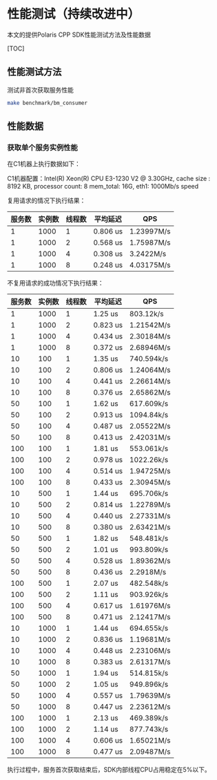 # 性能测试（持续改进中）

本文的提供Polaris CPP SDK性能测试方法及性能数据

[TOC]

## 性能测试方法

测试非首次获取服务性能
```bash
make benchmark/bm_consumer
```

## 性能数据

### 获取单个服务实例性能

在C1机器上执行数据如下：

C1机器配置：Intel(R) Xeon(R) CPU E3-1230 V2 @ 3.30GHz, cache size : 8192 KB, processor count: 8	mem_total: 16G,	eth1: 1000Mb/s speed

复用请求的情况下执行结果：

| 服务数 | 实例数  | 线程数  | 平均延迟  |  QPS       |
|--------|--------|--------|-----------|------------|
| 1      | 1000   | 1      |  0.806 us | 1.23997M/s |
| 1      | 1000   | 2      |  0.568 us | 1.75987M/s |
| 1      | 1000   | 4      |  0.308 us |  3.2422M/s |
| 1      | 1000   | 8      |  0.248 us | 4.03175M/s |

不复用请求的成功情况下执行结果：

| 服务数 | 实例数  | 线程数  | 平均延迟  |  QPS       |
|--------|--------|--------|-----------|------------|
| 1      | 1000   | 1      |   1.25 us |  803.12k/s |
| 1      | 1000   | 2      |  0.823 us | 1.21542M/s |
| 1      | 1000   | 4      |  0.434 us | 2.30184M/s |
| 1      | 1000   | 8      |  0.372 us | 2.68946M/s |
| 10     | 100    | 1      |   1.35 us | 740.594k/s |
| 10     | 100    | 2      |  0.806 us | 1.24064M/s |
| 10     | 100    | 4      |  0.441 us | 2.26614M/s |
| 10     | 100    | 8      |  0.376 us | 2.65862M/s |
| 50     | 100    | 1      |   1.62 us | 617.609k/s |
| 50     | 100    | 2      |  0.913 us | 1094.84k/s |
| 50     | 100    | 4      |  0.487 us | 2.05522M/s |
| 50     | 100    | 8      |  0.413 us | 2.42031M/s |
| 100    | 100    | 1      |   1.81 us | 553.061k/s |
| 100    | 100    | 2      |  0.978 us | 1022.26k/s |
| 100    | 100    | 4      |  0.514 us | 1.94725M/s |
| 100    | 100    | 8      |  0.433 us | 2.30945M/s |
| 10     | 500    | 1      |   1.44 us | 695.706k/s |
| 10     | 500    | 2      |  0.814 us | 1.22789M/s |
| 10     | 500    | 4      |  0.440 us | 2.27331M/s |
| 10     | 500    | 8      |  0.380 us | 2.63421M/s |
| 50     | 500    | 1      |   1.82 us | 548.481k/s |
| 50     | 500    | 2      |   1.01 us | 993.809k/s |
| 50     | 500    | 4      |  0.528 us | 1.89362M/s |
| 50     | 500    | 8      |  0.436 us |  2.2918M/s |
| 100    | 500    | 1      |   2.07 us | 482.548k/s |
| 100    | 500    | 2      |   1.11 us | 903.926k/s |
| 100    | 500    | 4      |  0.617 us | 1.61976M/s |
| 100    | 500    | 8      |  0.471 us | 2.12417M/s |
| 10     | 1000   | 1      |   1.44 us | 694.655k/s |
| 10     | 1000   | 2      |  0.836 us | 1.19681M/s |
| 10     | 1000   | 4      |  0.448 us | 2.23106M/s |
| 10     | 1000   | 8      |  0.383 us | 2.61317M/s |
| 50     | 1000   | 1      |   1.94 us | 514.815k/s |
| 50     | 1000   | 2      |   1.05 us | 949.896k/s |
| 50     | 1000   | 4      |  0.557 us | 1.79639M/s |
| 50     | 1000   | 8      |  0.447 us | 2.23612M/s |
| 100    | 1000   | 1      |   2.13 us | 469.389k/s |
| 100    | 1000   | 2      |   1.14 us | 877.743k/s |
| 100    | 1000   | 4      |  0.606 us | 1.65021M/s |
| 100    | 1000   | 8      |  0.477 us | 2.09487M/s |

执行过程中，服务首次获取结束后，SDK内部线程CPU占用稳定在5%以下。
